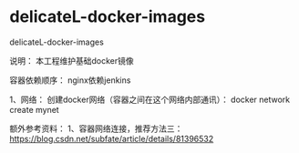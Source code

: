 # delicateL-docker-images
delicateL-docker-images

 说明： 本工程维护基础docker镜像
 
 容器依赖顺序：
   nginx依赖jenkins
 
 
 
 1、网络： 
       创建docker网络（容器之间在这个网络内部通讯）： docker network create mynet
   
   
   
   
 额外参考资料：
 1、容器网络连接，推荐方法三： https://blog.csdn.net/subfate/article/details/81396532